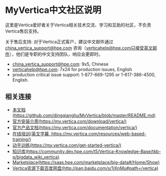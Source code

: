 <html lang="zn_CN"> <head> <meta charset='utf-8'> <title>同济幼儿园2019届小一班公告栏</title> </head> <body>

MyVertica中文社区说明
==========
这里是Vertica爱好者关于Vertica相关技术交流、学习和互助的社区，不负责Vertica售后支持。

关于售后支持: 对于Vertica正式客户，建议中文邮件通过  china_vertica_support@hpe.com 咨询（verticahelp@hpe.com只接受英文邮件），他们是专职的中文支持团队，响应会更即时。

 - china_vertica_support@hpe.com: 9x5, Chinese
 - verticahelp@hpe.com: 7x24 for production issues, English
 - production critical issue support: 1-877-669-1295 or 1-617-386-4500, English. 


相关连接
----------
 * [本文档(https://github.com/dingqiangliu/MyVertica/blob/master/README.md)](https://github.com/dingqiangliu/MyVertica/blob/master/README.md)
 * [官方安装介质(https://my.vertica.com/download/vertica/)](https://my.vertica.com/download/vertica/)
 * [官方产品文档(https://my.vertica.com/documentation/vertica/)](https://my.vertica.com/documentation/vertica/)
 * [在线培训(英文字幕, https://my.vertica.com/resources/web-based-training/)](https://my.vertica.com/resources/web-based-training/)
 * [动手训练(https://my.vertica.com/get-started-vertica/)](https://my.vertica.com/get-started-vertica/)
 * [知识库(https://community.dev.hpe.com/t5/Vertica-Knowledge-Base/tkb-p/bigdata_wiki_vertica)](https://community.dev.hpe.com/t5/Vertica-Knowledge-Base/tkb-p/bigdata_wiki_vertica)
 * [Marketplace(https://saas.hpe.com/marketplace/big-data#/Home/Show)](https://saas.hpe.com/marketplace/big-data#/Home/Show)
 * [Vertica资源下载百度网盘(http://pan.baidu.com/s/1jXnMu#path=/vertica)](http://pan.baidu.com/s/1jXnMu#path=/vertica)





</body> </html>


